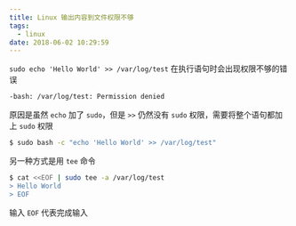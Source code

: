 ```yaml
---
title: Linux 输出内容到文件权限不够
tags:
  - linux
date: 2018-06-02 10:29:59
---
```



`sudo echo 'Hello World' >> /var/log/test` 在执行语句时会出现权限不够的错误

<!-- more --><!-- toc -->

```bash
-bash: /var/log/test: Permission denied
```

原因是虽然 `echo` 加了 `sudo`，但是 `>>` 仍然没有 `sudo` 权限，需要将整个语句都加上 `sudo` 权限

```bash
$ sudo bash -c "echo 'Hello World' >> /var/log/test"
```

另一种方式是用 `tee` 命令

```bash
$ cat <<EOF | sudo tee -a /var/log/test
> Hello World
> EOF

```

输入 `EOF` 代表完成输入
